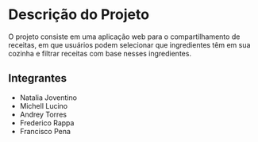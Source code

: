 # Descrição do Projeto

O projeto consiste em uma aplicação web para o compartilhamento de receitas, em que usuários podem selecionar que ingredientes têm em sua cozinha e filtrar receitas com base nesses ingredientes.

## Integrantes
- Natalia Joventino
- Michell Lucino
- Andrey Torres
- Frederico Rappa
- Francisco Pena


